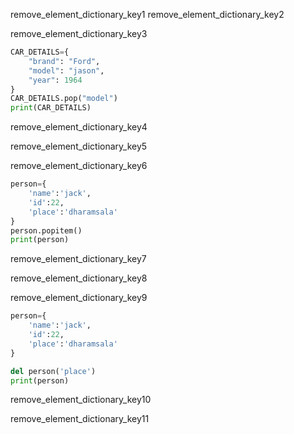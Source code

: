         
remove_element_dictionary_key1
remove_element_dictionary_key2


remove_element_dictionary_key3



```python
CAR_DETAILS={
    "brand": "Ford",
    "model": "jason",
    "year": 1964
}
CAR_DETAILS.pop("model")
print(CAR_DETAILS)
 ```
    
remove_element_dictionary_key4


remove_element_dictionary_key5




remove_element_dictionary_key6


```python
person={
    'name':'jack',
    'id':22,
    'place':'dharamsala'
}
person.popitem()
print(person)
 ```
remove_element_dictionary_key7


remove_element_dictionary_key8


remove_element_dictionary_key9


```python
person={
    'name':'jack',
    'id':22,
    'place':'dharamsala'
}

del person('place')
print(person)
 ```

remove_element_dictionary_key10


remove_element_dictionary_key11
